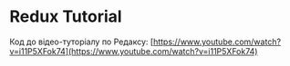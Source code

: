 # Redux Tutorial
Код до відео-туторіалу по Редаксу: [https://www.youtube.com/watch?v=i11P5XFok74](https://www.youtube.com/watch?v=i11P5XFok74)
